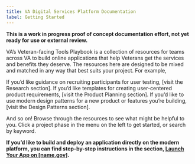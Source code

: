 ```yaml
---
title: VA Digital Services Platform Documentation
label: Getting Started
---
```


**This is a work in progress proof of concept documentation effort, not yet ready for use or external review.**

VA’s Veteran-facing Tools Playbook is a collection of resources for teams across VA to build online applications that help Veterans get the services and benefits they deserve. The resources here are designed to be mixed and matched in any way that best suits your project. For example,

If you’d like guidance on recruiting participants for user testing, [visit the Research section].
If you’d like templates for creating user-centered product requirements, [visit the Product Planning section].
If you’d like to use modern design patterns for a new product or features you’re building, [visit the Design Patterns section].

And so on! Browse through the resources to see what might be helpful to you. Click a project phase in the menu on the left to get started, or search by keyword.

**If you’d like to build and deploy an application directly on the modern platform, you can find step-by-step instructions in the section, [Launch Your App on [name.gov]](link).**
